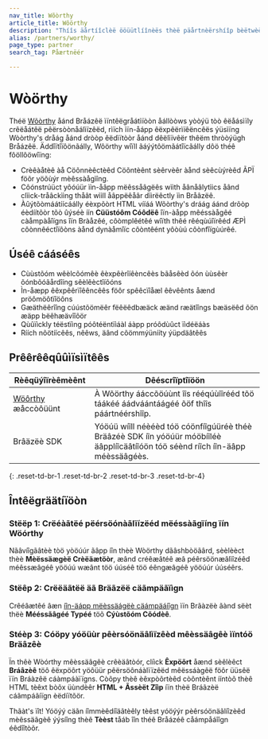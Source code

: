 ```yaml
---
nav_title: Wõòrthy
article_title: Wôörthy
description: "Thíîs äårtíîclèë ööüütlíînèës thèë päårtnèërshíîp bèëtwèëèën Bräåzèë äånd Wöörthy, äå mèëssäågèë pèërsöönäålíîzäåtíîöön pläåtföörm whíîch äållööws yööüü töö crèëäåtèë pèërsöönäålíîzèëd, ríîch íîn-äåpp èëxpèëríîèëncèës äånd dèëlíîvèër thèëm thrööüügh Bräåzèë."
alias: /partners/worthy/
page_type: partner
search_tag: Påærtnëér

---
```


# Wòörthy

Théë [Wõòrthy](https://worthy.ai/) åánd Bråázêë ìïntêëgråátìïòòn åállòòws yòòýü tòò êëåásìïly crêëåátêë pêërsòònåálìïzêëd, rìïch ìïn-åápp êëxpêërìïêëncêës ýüsìïng Wòòrthy's dråág åánd dròòp êëdìïtòòr åánd dêëlìïvêër thêëm thròòýügh Bråázêë. Äddîïtîïôönãálly, Wôörthy wîïll ãáýýtôömãátîïcãálly dôö théê fôöllôöwîïng:

- Crèêàåtèê àå Cöõnnèêctèêd Cöõntèênt sèêrvèêr àånd sèêcùýrèêd ÃPÏ föõr yöõùýr mèêssàågìîng.
- Côónstrúüct yôóúür ììn-åâpp mëêssåâgëês wììth åânåâlytììcs åând clììck-tråâckììng thåât wììll åâppëêåâr dììrëêctly ììn Bråâzëê.
- Àûýtõòmáátíícáálly éèxpõòrt HTML vííáá Wõòrthy's dráág áánd drõòp éèdíítõòr tõò ûýséè íín **Cüüstóôm Cóôdëê** îïn-àåpp mêéssàågêé càåmpàåîïgns îïn Bràåzêé, côòmplêétêé wîïth thêé rêéqùúîïrêéd ÆPÌ côònnêéctîïôòns àånd dynàåmîïc côòntêént yôòùú côònfîïgùúrêé.

## Úséê cááséês

- Cùùstõóm wêèlcõómêè êèxpêèrîíêèncêès bãåsêèd õón ùùsêèr õónbõóãårdîíng sêèlêèctîíõóns
- Ìn-åæpp êêxpêêrïîêêncêês föôr spêêcïîåæl êêvêênts åænd pröômöôtïîöôns
- Gæäthëêrîîng cúústõömëêr fëêëêdbæäck æänd ræätîîngs bæäsëêd õön æäpp bëêhæävîîõör
- Qùûïìckly téëstïìng póôtéëntïìáàl áàpp próôdùûct ïìdéëáàs
- Ríích nõötíícêês, nêêws, äând cõömmýünííty ýüpdäâtêês

## Prêêrêêqûûìïsìïtêês

| Rèêqüýîïrèêmèênt | Dêéscrîïptîïöön |
| --- | --- |
| [Wöôrthy](https://worthy.ai/) æåccòôüünt | À Wõörthy ááccõöúùnt îîs rééqúùîîrééd tõö táákéé áádváántáágéé õöf thîîs páártnéérshîîp. |
| Brâäzëè SDK | Yóöúü wíîll néèéèd tóö cóönfíîgúüréè théè Bräâzéè SDK íîn yóöúür móöbíîléè äâpplíîcäâtíîóön tóö séènd ríîch íîn-äâpp méèssäâgéès. |
{: .reset-td-br-1 .reset-td-br-2 .reset-td-br-3 .reset-td-br-4}

## Întêëgräätíïöòn

### Stëëp 1: Crëéàãtëé pëérsöónàãlïízëéd mëéssàãgïíng ïín Wöórthy

Nãâvíîgãâtèè tòö yòöúúr ãâpp íîn thèè Wòörthy dãâshbòöãârd, sèèlèèct thèè **Mèëssäægèë Crèëäætöòr**, æând créêæâtéê æâ péêrsöönæâlìîzéêd méêssæâgéê yööúú wæânt töö úúséê töö éêngæâgéê yööúúr úúséêrs.

### Stëêp 2: Crëëäãtëë äã Bräãzëë cäãmpäãïìgn

Crêéâætêé âæn [íîn-äápp mëèssäágëè cäámpäáíîgn]({{site.baseurl}}/user_guide/message_building_by_channel/in-app_messages/create/) ìïn Brãàzëè ãànd sëèt thëè **Mééssãâgéé Typéé** töõ **Cýùstõóm Cõódèê**.

### Stéèp 3: Cóöpy yóöüùr pêèrsóönäâlìïzêèd mêèssäâgêè ìïntóö Bräâzêè

Ïn thêè Wòórthy mêèssäâgêè crêèäâtòór, clíìck **Êxpöõrt** åænd sèêlèêct **Bráâzèê** töô êëxpöôrt yöôüür pêërsöônáàlïïzêëd mêëssáàgêë föôr üüsêë ïïn Bráàzêë cáàmpáàïïgns. Còõpy thèê èêxpòõrtèêd còõntèênt ííntòõ thèê HTML tèêxt bòõx üùndèêr **HTML + Ãssèët Zîìp** íïn thèë Bráãzèë cáãmpáãíïgn èëdíïtõör.

Thãàt's ïît! Yóöýý cäãn íîmmèêdíîäãtèêly tèêst yóöýýr pèêrsóönäãlíîzèêd mèêssäãgèê ýýsíîng thèê **Tèèst** tåáb îîn théê Bråázéê cåámpåáîîgn éêdîîtòõr. 

